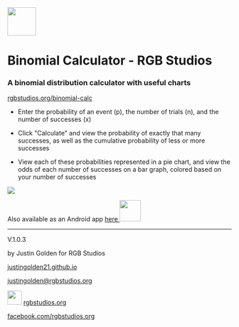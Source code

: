 <img src="img/icon-nocircle.svg" width="64px">

# Binomial Calculator - RGB Studios

### A binomial distribution calculator with useful charts

<a href="https://rgbstudios.org/binomial-calc">rgbstudios.org/binomial-calc</a>

- Enter the probability of an event (p), the number of trials (n), and the number of successes (x) 

- Click "Calculate" and view the probability of exactly that many successes, as well as the cumulative probability of less or more successes

- View each of these probabilities represented in a pie chart, and view the odds of each number of successes on a bar graph, colored based on your number of successes

<img src="img/screenshot.png">

Also available as an Android app <a href="https://play.google.com/store/apps/details?id=org.rgbstudios.binomialdistributioncalculator">here <img src="https://lh3.googleusercontent.com/uzXhMwD44B6nvL8eIgAYNK4tYyz7iu1eg22oMK5v3-tPfr9tJzo3SLm4sW8mZZuSKTnm=s360-rw" width="48px"></a>

<hr>

V.1.0.3

by Justin Golden for RGB Studios

<a href="https://justingolden21.github.io">justingolden21.github.io</a>

<a href="mailto:justingolden@rgbstudios.org">justingolden@rgbstudios.org</a>

<img src="img/rgb-icon.png" width="32px"> <a href="https://rgbstudios.org">rgbstudios.org</a>

<a href="https://facebook.com/rgbstudios.org">facebook.com/rgbstudios.org</a>
